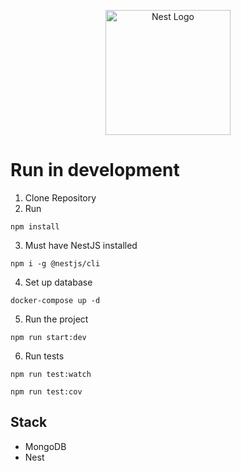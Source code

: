 <p align="center">
  <a href="http://nestjs.com/" target="blank"><img src="https://nestjs.com/img/logo-small.svg" width="200" alt="Nest Logo" /></a>
</p>

# Run in development

1. Clone Repository
2. Run

```
npm install
```

3. Must have NestJS installed

```
npm i -g @nestjs/cli
```

4. Set up database

```
docker-compose up -d
```

5. Run the project

```
npm run start:dev
```

6. Run tests

```
npm run test:watch

npm run test:cov
```

## Stack

- MongoDB
- Nest
